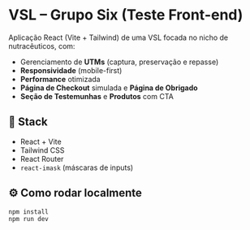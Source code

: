 # VSL – Grupo Six (Teste Front-end)

Aplicação React (Vite + Tailwind) de uma VSL focada no nicho de nutracêuticos, com:
- Gerenciamento de **UTMs** (captura, preservação e repasse)
- **Responsividade** (mobile-first)
- **Performance** otimizada
- **Página de Checkout** simulada e **Página de Obrigado**
- **Seção de Testemunhas** e **Produtos** com CTA

## 🧰 Stack
- React + Vite
- Tailwind CSS
- React Router
- `react-imask` (máscaras de inputs)

## ⚙️ Como rodar localmente
```bash
npm install
npm run dev
